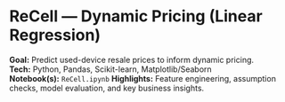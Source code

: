 # ReCell — Dynamic Pricing (Linear Regression)

**Goal:** Predict used-device resale prices to inform dynamic pricing.  
**Tech:** Python, Pandas, Scikit-learn, Matplotlib/Seaborn  
**Notebook(s):** `ReCell.ipynb`
**Highlights:** Feature engineering, assumption checks, model evaluation, and key business insights.
